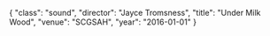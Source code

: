 {
  "class": "sound",
  "director": "Jayce Tromsness",
  "title": "Under Milk Wood",
  "venue": "SCGSAH",
  "year": "2016-01-01"
}